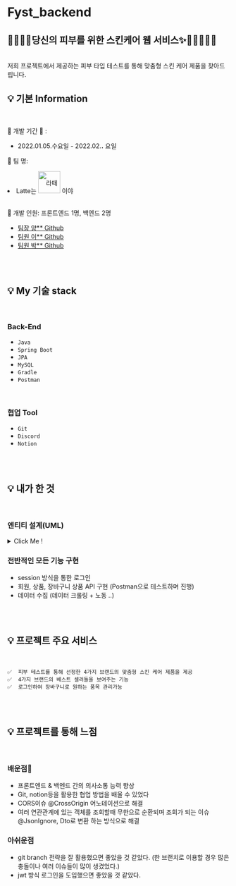 # Fyst_backend

##  💄👄👠💅당신의 피부를 위한 스킨케어 웹 서비스✨🧴💇‍♀️💁‍♀️

<br />
저희 프로젝트에서 제공하는 피부 타입 테스트를 통해 맞춤형 스킨 케어 제품을 찾아드립니다.      

<br />

## 💡 기본 Information

<br />

📌 개발 기간 📆 : 
- 2022.01.05.수요일 - 2022.02.__.__     요일   

📌 팀 명: 
<li style="line-height: 50px;">
Latte는 <img src="https://encrypted-tbn0.gstatic.com/images?q=tbn:ANd9GcQS5_pRZZCW6YgQ9Xleh9OjRsdgwyzwE9l_wA&usqp=CAU" alt="라떼는말이야 이미지" width="50px"  style="" /> 이야
</li>

 
📌 개발 인원: 프론트엔드 1명, 백엔드 2명
- [팀장 양** Github](https://github.com/yanglet/for_your_skin_type)
- [팀원 이** Github](https://github.com/hyeylee/for_your_skin_type)
- [팀원 박** Github](https://github.com/ekfka4863/for_your_skin_type)

<br />
<br />

## 💡 My 기술 stack

<br />


### Back-End
- `Java`
- `Spring Boot`
- `JPA`
- `MySQL`
- `Gradle`
- `Postman`


<br />

### 협업 Tool
- `Git`
- `Discord`
- `Notion`
<!-- - `` -->


<br />
<br />


## 💡 내가 한 것

<br />

### 엔티티 설계(UML)

<details>
  <summary>Click Me !</summary>
 
  ![foryourskintype_entity2](https://user-images.githubusercontent.com/96788792/152382220-f5b2dc75-3e25-4f2f-857e-d15612e61db9.PNG)
    
</details>

### 전반적인 모든 기능 구현
- session 방식을 통한 로그인
- 회원, 상품, 장바구니 상품 API 구현 (Postman으로 테스트하며 진행)
- 데이터 수집 (데이터 크롤링 + 노동 ..)

<!-- ### 팀원들 멘탈 케어 -->

<br />
<br />

## 💡 프로젝트 주요 서비스 

<br/>


<!-- 백엔드 -->

	✅  피부 테스트를 통해 선정한 4가지 브랜드의 맞춤형 스킨 케어 제품을 제공
	✅  4가지 브랜드의 베스트 셀러들을 보여주는 기능
	✅  로그인하여 장바구니로 원하는 품목 관리가능


<br />
<br />


## 💡 프로젝트를 통해 느점 
<br />

### 배운점🧐
- 프론트엔드 & 백엔드 간의 의사소통 능력 향상
- Git, notion등을 활용한 협업 방법을 배울 수 있었다
- CORS이슈 @CrossOrigin 어노테이션으로 해결
- 여러 연관관계에 있는 객체를 조회할때 무한으로 순환되며 조회가 되는 이슈 @JsonIgnore, Dto로 변환 하는 방식으로 해결

### 아쉬운점
- git branch 전략을 잘 활용했으면 좋았을 것 같았다. (한 브랜치로 이용할 경우 많은 충돌이나 여러 이슈들이 많이 생겼었다.)
- jwt 방식 로그인을 도입했으면 좋았을 것 같았다.

<br />
